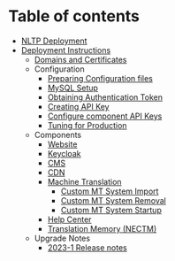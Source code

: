 # Table of contents

* [NLTP Deployment](README.md)
* [Deployment Instructions](instructions/README.md)
  * [Domains and Certificates](instructions/domains-and-certificates.md)
  * Configuration
    * [Preparing Configuration files](instructions/configuration-files.md)
    * [MySQL Setup](instructions/mysql-setup.md)
    * [Obtaining Authentication Token](instructions/auth-token.md)
    * [Creating API Key](instructions/create-api-key.md)
    * [Configure component API Keys](instructions/api-keys.md)
    * [Tuning for Production](instructions/production-tuning.md)
  * Components
    * [Website](instructions/Frontend.md)
    * [Keycloak](instructions/Keycloak.md)
    * [CMS](instructions/CMS.md)
    * [CDN](instructions/CDN.md)
    * [Machine Translation](instructions/machine-translation.md)
      * [Custom MT System Import](instructions/system-import/mt-system-import.md)
      * [Custom MT System Removal](instructions/system-import/mt-system-removal.md)
      * [Custom MT System Startup](instructions/system-import/mt-system-startup.md)
    * [Help Center](instructions/Docs.md)
    * [Translation Memory (NECTM)](instructions/NECTM.md)
  * Upgrade Notes
    * [2023-1 Release notes](instructions/upgrade/2023-1-release.md)
